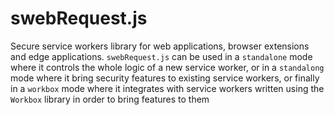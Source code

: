 # swebRequest.js
Secure service workers library for web applications, browser extensions and edge applications. `swebRequest.js` can be used in a `standalone` mode where it controls the whole logic of a new service worker, or in a `standalong` mode where it bring security features to existing service workers, or finally in a `workbox` mode where it integrates with service workers written using the `Workbox` library in order to bring features to them